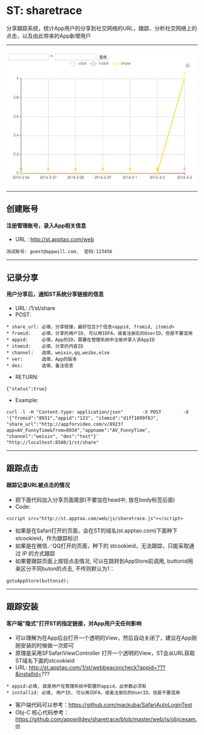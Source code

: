 # ST: sharetrace

分享跟踪系统，统计App用户的分享到社交网络的URL，跟踪、分析社交网络上的点击，以及由此带来的App新增用户

---

 ![image](https://github.com/appwilldev/sharetrace/blob/master/web/img/stat_demo.png)

---

## 创建账号
#### 注册管理账号，录入App相关信息
* URL : <http://st.apptao.com/web>
```
测试账号: guest@appwill.com,  密码:123456
```
---

## 记录分享
#### 用户分享后，通知ST系统分享链接的信息
* URL:  /1/st/share
* POST: 
```
* share_url: 必填，分享链接，最好包含3个信息<appid, fromid, itemid>
* fromid:    必填，分享的用户ID, 可以用IDFA，或者注册后的UserID，但是不要混用
* appid:     必填，App的ID，需要在管理系统中注册并录入该AppID
* itemid:    必填，分享的内容ID
* channel:   选填，weixin,qq,weibo,else
* ver:       选填，App的版本
* des:       选填，备注信息
```
* RETURN:
```
{"status":true}
```
* Example: 
```
curl -l -H "Content-type: application/json"       -X POST        -d '{"fromid":"8931","appid":"123", "itemid":"d1ff1099f8J", "share_url":"http://appforvideo.com/v/8923?app=AV_FunnyTime&from=8934","appname":"AV_FunnyTime", "channel":"weixin", "des":"test"}'            "http://localhost:8580/1/st/share" 
```

---

## 跟踪点击 
#### 跟踪记录URL被点击的情况
* 把下面代码加入分享页面尾部(不要加在head中, 放在body标签后面) 
* Code:
```
<script src="http://st.apptao.com/web/js/sharetrace.js"></script>
```
* 如果是在Safari打开的页面，会在ST的域名(st.apptao.com)下面种下stcookieid，作为跟踪标识
* 如果是在微信／QQ打开的页面，种下的 stcookieid，无法跟踪，只能采取通过 IP 的方式跟踪
* 如果要跟踪页面上按钮点击情况, 可以在跳转到AppStore前调用, buttonid用来区分不同buton的点击, 不传则默认为1：
```
gotoAppStore(buttonid);
```

---

## 跟踪安装
#### 客户端"隐式"打开ST的指定链接，对App用户无任何影响
* 可以理解为在App后台打开一个透明的View，然后自动关闭了，建议在App刚刚安装的时候做一次即可
* 原理是采用SFSafariViewController 打开一个透明的View，ST会从URL获取ST域名下面的stcookieid
* URL: http://st.apptao.com/1/st/webbeaconcheck?appid=???&installid=???
```
* appid:必填, 就是用户在管理系统中配置的appid，此参数必须有
* installid: 必填, 用户ID, 可以用IDFA，或者注册后的UserID，但是不要混用
```
* 客户端代码可以参考：<https://github.com/mackuba/SafariAutoLoginTest>
* Obj-C 核心代码参考： <https://github.com/appwilldev/sharetrace/blob/master/web/js/objcexam.m>

